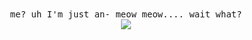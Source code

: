<div align="center">

<div>
  <samp>me? uh I'm just an- meow meow.... wait what?</samp>
</div>

<img src="https://count.getloli.com/@:jpnykw?theme=rule34">

</div>
